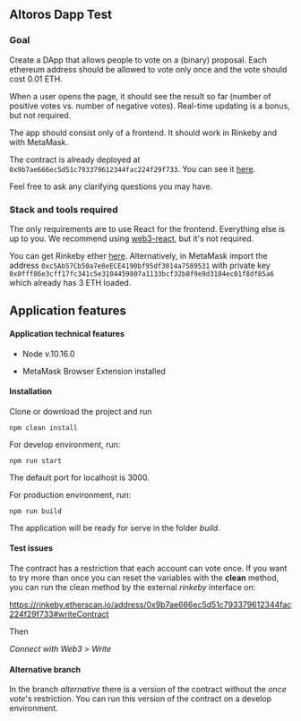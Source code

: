 ## Altoros Dapp Test

### Goal

Create a DApp that allows people to vote on a (binary) proposal. Each ethereum address should be allowed to vote only once and the vote should cost 0.01 ETH.

When a user opens the page, it should see the result so far (number of positive votes vs. number of negative votes). Real-time updating is a bonus, but not required.

The app should consist only of a frontend. It should work in Rinkeby and with MetaMask.

The contract is already deployed at `0x9b7ae666ec5d51c793379612344fac224f29f733`. You can see it [here](https://rinkeby.etherscan.io/address/0x9b7ae666ec5d51c793379612344fac224f29f733#code).

Feel free to ask any clarifying questions you may have.

### Stack and tools required

The only requirements are to use React for the frontend. Everything else is up to you. We recommend using [web3-react](https://github.com/NoahZinsmeister/web3-react), but it's not required.

You can get Rinkeby ether [here](https://faucet.rinkeby.io/). Alternatively, in MetaMask import the address `0xc5Ab57Cb50a7e8eECE4190bf95df3014a7589531` with private key `0x0fff86e3cff17fc341c5e3104459807a1133bcf32b8f9e9d3184ec01f8df85a6` which already has 3 ETH loaded.

## Application features

#### Application technical features

+ Node v.10.16.0

+ MetaMask Browser Extension installed

#### Installation

Clone or download the project and run

`npm clean install`

For develop environment, run:

`npm run start`
 
The default port for localhost is 3000.

For production environment, run:

`npm run build`

The application will be ready for serve in the folder _build_. 

#### Test issues

The contract has a restriction that each account can vote once. If you want to try more than once you can reset the variables with the **clean** method, you can run the clean method by the external _rinkeby_ interface on:

https://rinkeby.etherscan.io/address/0x9b7ae666ec5d51c793379612344fac224f29f733#writeContract

Then 

_Connect with Web3_ > _Write_ 

#### Alternative branch

In the branch _alternative_ there is a version of the contract without the _once vote_'s restriction. You can run this version of the contract on a develop environment. 
